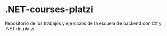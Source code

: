 # .NET-courses-platzi

Repositorio de los trabajos y ejercicios de la escuela de backend con C# y .NET de platzi
